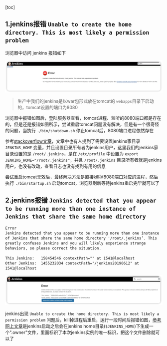 [toc]



## 1.jenkins报错 `Unable to create the home directory. This is most likely a permission problem`

浏览器中访问 jenkins 报错如下

![iShot_2024-09-04_14.40.38](https://github.com/pptfz/picgo-images/blob/master/img/iShot_2024-09-04_14.40.38.png)



> 生产中我们的jenkins是以war包形式放在tomcat的 `webapps`目录下启动的，tomcat设置的端口为8080



浏览器中报错如图后，登陆服务器查看，tomcat进程、监听的8080端口都是存在的，但是还是报错如图所示，尝试重启tomcat问题没有解决，但是有一个很奇怪的问题，当执行 `./bin/shutdown.sh` 停止tomcat后，8080端口进程依然存在

参考[stackoverflow文章](https://stackoverflow.com/questions/54670362/unable-to-create-the-home-directory-this-is-most-likely-a-permission-problem)，文章中也有人提到了需要设置jenkins家目录 `JENKINS_HOME` 变量，并且设置目录所有者为jenkins用户，这里我们的jenkins家目录设置的是 `/root/.jenkins`，是在 `/etc/profile` 中设置为 `export JENKINS_HOME="/root/.jenkins"`，并且 `/root/.jenkins` 目录所有者就是jenkins用户，也没有改动，查看日志也没有找到有用的信息

尝试重启tomcat无效后，最终解决方法是直接kill掉8080端口对应的进程，然后执行 `./bin/startup.sh` 启动tomcat，浏览器刷新等待jenkins重启完毕就可以了









## 2.jenkins报错 `Jenkins detected that you appear to be running more than one instance of Jenkins that share the same home directory`

```shell
Error
Jenkins detected that you appear to be running more than one instance of Jenkins that share the same home directory '/root/.jenkins’. This greatly confuses Jenkins and you will likely experience strange behaviors, so please correct the situation.

This Jenkins:	158454546 contextPath="" at 1541@localhost
Other Jenkins:	1455232034 contextPath="/jenkins20190612" at 1541@localhost
```

![iShot_2024-09-04_14.41.40](https://github.com/pptfz/picgo-images/blob/master/img/iShot_2024-09-04_14.41.40.png)





jenkins出现 `Unable to create the home directory. This is most likely a permission problem` 问题后，kill掉进程后重启，运行一段时间后报错如图，[参考网上文章](https://my.oschina.net/xueyi28/blog/1541704)是jenkins启动之后会在jenkins home目录(`$JENKINS_HOME`)下生成一个".owner"文件，里面标识了本次jenkins实例的唯一标识，把这个文件删除就可以了

